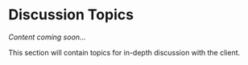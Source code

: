 # Discussion Topics

*Content coming soon...*

This section will contain topics for in-depth discussion with the client.
